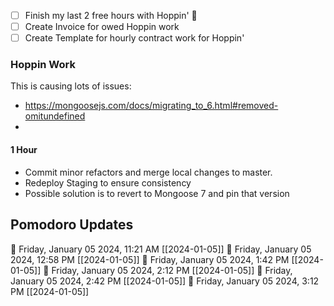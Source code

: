 - [ ] Finish my last 2 free hours with Hoppin' 🤩
- [ ] Create Invoice for owed Hoppin work
- [ ] Create Template for hourly contract work for Hoppin'

### Hoppin Work

This is causing lots of issues:
- https://mongoosejs.com/docs/migrating_to_6.html#removed-omitundefined
- 

#### 1 Hour
- Commit minor refactors and merge local changes to master. 
- Redeploy Staging  to ensure consistency
- Possible solution is to revert to Mongoose 7 and pin that version

## Pomodoro Updates
🍅 Friday, January 05 2024, 11:21 AM [[2024-01-05]]
🍅 Friday, January 05 2024, 12:58 PM [[2024-01-05]]
🍅 Friday, January 05 2024, 1:42 PM [[2024-01-05]]
🍅 Friday, January 05 2024, 2:12 PM [[2024-01-05]]
🍅 Friday, January 05 2024, 2:42 PM [[2024-01-05]]
🍅 Friday, January 05 2024, 3:12 PM [[2024-01-05]]